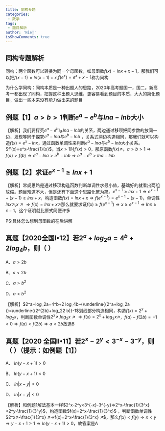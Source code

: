 ```yaml
---
title: 同构专题
categories:
 - 数学
tags:
 - 题目解析
author: 'Nie🎉'
isShowComments: true
---
```

## 同构专题解析

同构：两个函数可以转换为同一个母函数，如母函数$f(x)=ln⁡x+x-1$，那我们可以把$f(x-1)=ln⁡(x-1)+x$,$f(e^x )=e^x+x-1$称为同构

为什么学同构：同构本质是一种出题人的思路，2020年高考题国一，国二，新高考一都出现了同构，把握这种出题人思维，更容易看到题目的本质，大大的简化题目，做出一些本来没有能力做出来的题目

## 例题【1】$a>b>1$判断$e^a-e^b$与$ln⁡a-ln⁡b$大小
【解析】我们要探究$e^a-e^b$与$ln⁡a-ln⁡b$的关系，两边通过移项把同参数的放同一边，发现等同于探究$e^a-ln⁡a$与$e^b-ln⁡b$ ，关系式两边构造相同，那我们就可以构造$f(x)=e^x-ln⁡x$，通过函数单调性来判断$e^a-ln⁡a$与$e^b-ln⁡b$大小关系。$f'(x)=e^x-\frac{1}{x}$，当$x>1$时$f'(x)>0$，那原函数$f(x)↗$，$a>b>1⇒f(a)>f(b)⇒e^a-ln⁡a>e^b-ln⁡b⇒e^a-e^b>ln⁡a-ln⁡b$

## 例题【2】求证$e^{x-1}≥ln⁡x+1$
【解析】常规思路是通过移项构造函数判断单调性求最小值，基础好的就看出两组放缩。题目难道不大，但是还有下面这个思路化繁为简。$e^{x-1}≥ln⁡x+1⇒e^{x-1}+(x-1)≥ln⁡x+x$，构造函数$f(x)=ln⁡x+x⇒f(e^{x-1} )=e^{x-1}+(x-1)$，单调性$ln⁡x↗,x↗⇒f(x)=ln⁡x+x↗$那么就要求证$f(x)≥f(e^{x-1} )⇒x≥e^{x-1}⇒ln⁡x≥x-1$，这个证明就比原式简便许多

PS:具体怎么想到母函数的在后讲解

## 真题【2020全国Ⅰ•12】若$2^a+log_2⁡a=4^b+2log_4⁡b$，则（  ）
A、$a>2b$      

B、$a<2b$   

C、$a>b^2$        

D、$a<b^2$     

【解析】$2^a+log_2⁡a=4^b+2 log_4⁡b⇒\underline{(2^a+log_2⁡a )}=\underline{(2^{2b}+log_2⁡2 b)}-1$划线部分构造相同，构造$f(x)=2^x+log_2⁡x$，判断函数单调性$2^x↗$,$log_2⁡x↗⇒f(x)=2^x+log_2⁡x↗$，$f(a)-f(2b)=-1<0⇒f(a)<f(2b)⇒a<2b$故选B

## 真题【2020 全国Ⅱ•11】若$2^x-2^y<3^{-x}-3^{-y}$，则（  ）（提示：如例题【1】）
A、 $ln⁡(y-x+1)>0$               

B、 $ln⁡(y-x+1)<0$      

C、 $ln⁡|x-y|>0$        
           
D、 $ln⁡|x-y|<0$ 



【解析】和例题1解法基本一样$2^x-2^y<3^{-x}-3^{-y}⇒2^x-\frac{1}{3^x} <2^y-\frac{1}{3^y}$，构造函数$f(x)=2^x-\frac{1}{3^x}$ ，判断函数单调性$2^x↗-\frac{1}{3^x} ↗⇒f(x)=2^x-\frac{1}{3^x} ↗$，那么$f(x)<f(y)⇒x<y⇒y-x+1>1⇒ln⁡(y-x+1)>0$，故答案是A 

